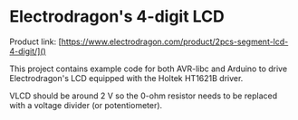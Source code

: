 # Electrodragon's 4-digit LCD

Product link: [https://www.electrodragon.com/product/2pcs-segment-lcd-4-digit/]()

This project contains example code for both AVR-libc and Arduino to drive Electrodragon's LCD equipped with the Holtek HT1621B driver.  

VLCD should be around 2 V so the 0-ohm resistor needs to be replaced with a voltage divider (or potentiometer).


